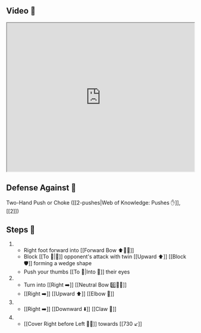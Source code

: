 ## Video 🎥

<iframe src="https://www.youtube.com/embed/eBB75RZcaM4" width="100%" height="400"></iframe>

## Defense Against 🤺

Two-Hand Push or Choke ([[2-pushes|Web of Knowledge: Pushes ✋]], [[2]])

## Steps 👣

1. - Right foot forward into [[Forward Bow ⬆️🧍‍♂️]]
    - Block [[To 🎯|🎯]] opponent's attack with twin [[Upward ⬆️]] [[Block 🛡️]] forming a wedge shape
    - Push your thumbs [[To 🎯|Into 🎯]] their eyes
2. - Turn into [[Right ➡️]] [[Neutral Bow 0️⃣🧍‍♂️]] 
    - [[Right ➡️]] [[Upward ⬆️]] [[Elbow 💪]]
3. - [[Right ➡️]] [[Downward ⬇️]] [[Claw 🐯]]
4. - [[Cover Right before Left 🦶🔄]] towards [[730 ↙️]]
